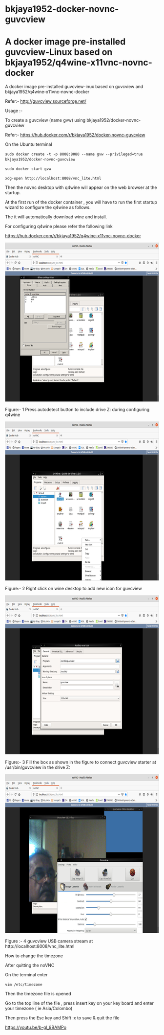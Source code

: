 # bkjaya1952-docker-novnc-guvcview
# A docker image pre-installed guvcview-Linux based on bkjaya1952/q4wine-x11vnc-novnc-docker

A docker image pre-installed guvcview-inux based on guvcview and bkjaya1952/q4wine-x11vnc-novnc-docker

Refer:- http://guvcview.sourceforge.net/

Usage :-

To create a guvcview (name gvw) using bkjaya1952/docker-novnc-guvcview

Refer:- https://hub.docker.com/r/bkjaya1952/docker-novnc-guvcview

On the Ubuntu terminal

<code>sudo docker create -t -p 8008:8080 --name gvw --privileged=true bkjaya1952/docker-novnc-guvcview</code>

<code>sudo docker start gvw</code>

<code>xdg-open http://localhost:8008/vnc_lite.html</code>

Then the novnc desktop with q4wine will appear on the web browser at the startup.

At the first run of the docker container , you will have to run the first startup wizard to configure the q4wine as follows.

The it will automatically download wine and install.

For configuring q4wine please refer the following link

https://hub.docker.com/r/bkjaya1952/q4wine-x11vnc-novnc-docker


<img src="https://raw.githubusercontent.com/bkjaya2020/bkjaya1952-docker-novnc-guvcview/master/Screenshot%20from%202020-09-09%2017-05-37.png" alt="https://raw.githubusercontent.com/bkjaya2020/bkjaya1952-docker-novnc-guvcview/master/Screenshot%20from%202020-09-09%2017-05-37.png" width="625" height="520">

Figure:- 1 Press autodetect button to include drive Z: during configuring q4wine

<img src="https://raw.githubusercontent.com/bkjaya2020/bkjaya1952-docker-novnc-guvcview/master/Screenshot%20from%202020-09-09%2017-06-08.png" alt="https://raw.githubusercontent.com/bkjaya2020/bkjaya1952-docker-novnc-guvcview/master/Screenshot%20from%202020-09-09%2017-06-08.png" width="625" height="520">

Figure:- 2 Right click on wine desktop to add new icon for guvcview 

<img src="https://raw.githubusercontent.com/bkjaya2020/bkjaya1952-docker-novnc-guvcview/master/Screenshot%20from%202020-09-09%2017-09-11.png" alt="https://raw.githubusercontent.com/bkjaya2020/bkjaya1952-docker-novnc-guvcview/master/Screenshot%20from%202020-09-09%2017-09-11.png" width="625" height="520">

Figure:- 3 Fill the box as shown in the figure to connect guvcview starter at /usr/bin/guvcview in the drive Z:

<img src="https://raw.githubusercontent.com/bkjaya2020/bkjaya1952-docker-novnc-guvcview/master/Screenshot%20from%202020-09-09%2017-10-46.png" alt="https://raw.githubusercontent.com/bkjaya2020/bkjaya1952-docker-novnc-guvcview/master/Screenshot%20from%202020-09-09%2017-10-46.png" width="625" height="520">

Figure :- 4 guvcview USB camera stream at http://localhost:8008/vnc_lite.html



How to change the timezone

After quitting the noVNC

On the terminal enter

<code>vim /etc/timezone</code>

Then the timezone file is opened

Go to the top line of the file , press insert key on your key board and enter your timezone ( ie Asia/Colombo)

Then press the Esc key and Shift :x to save & quit the file

https://youtu.be/b-gl_9BAMPo

